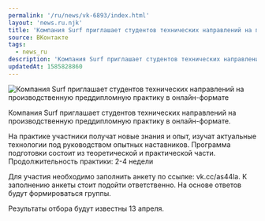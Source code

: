 ```yaml
---
permalink: '/ru/news/vk-6893/index.html'
layout: 'news.ru.njk'
title: 'Компания Surf приглашает студентов технических направлений на производственную преддипломную практику в онлайн-формате'
source: ВКонтакте
tags:
  - news_ru
description: 'Компания Surf приглашает студентов технических направлений на производственную преддипломную практику в онлайн-формате'
updatedAt: 1585828860
---
```

![Компания Surf приглашает студентов технических направлений на производственную преддипломную практику в онлайн-формате](https://sun9-15.userapi.com/impg/c858424/v858424208/1b39a3/w7iazhttVPw.jpg?size=1280x720&quality=96&sign=35b14dd50e43a80a80bf07c50b8d2270&c_uniq_tag=Sy24REDweqbh881rPTJyLabr401O6RFl2MCP81dlynU&type=album)

Компания Surf приглашает студентов технических направлений на производственную преддипломную практику в онлайн-формате.

На практике участники получат новые знания и опыт, изучат актуальные технологии под руководством опытных наставников. Программа подготовки состоит из теоретической и практической части. Продолжительность практики: 2-4 недели

Для участия необходимо заполнить анкету по ссылке: vk.cc/as44la.
К заполнению анкеты стоит подойти ответственно. На основе ответов будут формироваться группы.

Результаты отбора будут известны 13 апреля.
